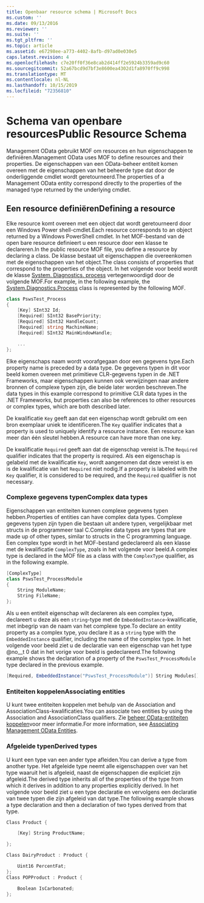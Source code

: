 ```yaml
---
title: Openbaar resource schema | Microsoft Docs
ms.custom: ''
ms.date: 09/13/2016
ms.reviewer: ''
ms.suite: ''
ms.tgt_pltfrm: ''
ms.topic: article
ms.assetid: e67298ee-a773-4402-8afb-d97ad0e030e5
caps.latest.revision: 4
ms.openlocfilehash: c7e20ff0f36e8cab2d414ff2e5924b3359ad9c60
ms.sourcegitcommit: 52a67bcd9d7bf3e8600ea4302d1fa8970ff9c998
ms.translationtype: MT
ms.contentlocale: nl-NL
ms.lasthandoff: 10/15/2019
ms.locfileid: "72356810"
---
```

# <a name="public-resource-schema"></a><span data-ttu-id="75c57-102">Schema van openbare resources</span><span class="sxs-lookup"><span data-stu-id="75c57-102">Public Resource Schema</span></span>

<span data-ttu-id="75c57-103">Management OData gebruikt MOF om resources en hun eigenschappen te definiëren.</span><span class="sxs-lookup"><span data-stu-id="75c57-103">Management OData uses MOF to define resources and their properties.</span></span> <span data-ttu-id="75c57-104">De eigenschappen van een OData-beheer entiteit komen overeen met de eigenschappen van het beheerde type dat door de onderliggende cmdlet wordt geretourneerd.</span><span class="sxs-lookup"><span data-stu-id="75c57-104">The properties of a Management OData entity correspond directly to the properties of the managed type returned by the underlying cmdlet.</span></span>

## <a name="defining-a-resource"></a><span data-ttu-id="75c57-105">Een resource definiëren</span><span class="sxs-lookup"><span data-stu-id="75c57-105">Defining a resource</span></span>

<span data-ttu-id="75c57-106">Elke resource komt overeen met een object dat wordt geretourneerd door een Windows Power shell-cmdlet.</span><span class="sxs-lookup"><span data-stu-id="75c57-106">Each resource corresponds to an object returned by a Windows PowerShell cmdlet.</span></span> <span data-ttu-id="75c57-107">In het MOF-bestand van de open bare resource definieert u een resource door een klasse te declareren.</span><span class="sxs-lookup"><span data-stu-id="75c57-107">In the public resource MOF file, you define a resource by declaring a class.</span></span> <span data-ttu-id="75c57-108">De klasse bestaat uit eigenschappen die overeenkomen met de eigenschappen van het object.</span><span class="sxs-lookup"><span data-stu-id="75c57-108">The class consists of properties that correspond to the properties of the object.</span></span> <span data-ttu-id="75c57-109">In het volgende voor beeld wordt de klasse [System. Diagnostics. process](/dotnet/api/System.Diagnostics.Process) vertegenwoordigd door de volgende MOF.</span><span class="sxs-lookup"><span data-stu-id="75c57-109">For example, in the following example, the [System.Diagnostics.Process](/dotnet/api/System.Diagnostics.Process) class is represented by the following MOF.</span></span>

```csharp
class PswsTest_Process
{
    [Key] SInt32 Id;
    [Required] SInt32 BasePriority;
    [Required] SInt32 HandleCount;
    [Required] string MachineName;
    [Required] SInt32 MainWindowHandle;

    ...
};
```

<span data-ttu-id="75c57-110">Elke eigenschaps naam wordt voorafgegaan door een gegevens type.</span><span class="sxs-lookup"><span data-stu-id="75c57-110">Each property name is preceded by a data type.</span></span> <span data-ttu-id="75c57-111">De gegevens typen in dit voor beeld komen overeen met primitieve CLR-gegevens typen in de .NET Frameworks, maar eigenschappen kunnen ook verwijzingen naar andere bronnen of complexe typen zijn, die beide later worden beschreven.</span><span class="sxs-lookup"><span data-stu-id="75c57-111">The data types in this example correspond to primitive CLR data types in the .NET Frameworks, but properties can also be references to other resources or complex types, which are both described later.</span></span>

<span data-ttu-id="75c57-112">De kwalificatie `Key` geeft aan dat een eigenschap wordt gebruikt om een bron exemplaar uniek te identificeren.</span><span class="sxs-lookup"><span data-stu-id="75c57-112">The `Key` qualifier indicates that a property is used to uniquely identify a resource instance.</span></span> <span data-ttu-id="75c57-113">Een resource kan meer dan één sleutel hebben.</span><span class="sxs-lookup"><span data-stu-id="75c57-113">A resource can have more than one key.</span></span>

<span data-ttu-id="75c57-114">De kwalificatie `Required` geeft aan dat de eigenschap vereist is.</span><span class="sxs-lookup"><span data-stu-id="75c57-114">The `Required` qualifier indicates that the property is required.</span></span> <span data-ttu-id="75c57-115">Als een eigenschap is gelabeld met de kwalificatie `Key`, wordt aangenomen dat deze vereist is en is de kwalificatie van het `Required` niet nodig.</span><span class="sxs-lookup"><span data-stu-id="75c57-115">If a property is labeled with the `Key` qualifier, it is considered to be required, and the `Required` qualifier is not necessary.</span></span>

### <a name="complex-data-types"></a><span data-ttu-id="75c57-116">Complexe gegevens typen</span><span class="sxs-lookup"><span data-stu-id="75c57-116">Complex data types</span></span>

<span data-ttu-id="75c57-117">Eigenschappen van entiteiten kunnen complexe gegevens typen hebben.</span><span class="sxs-lookup"><span data-stu-id="75c57-117">Properties of entities can have complex data types.</span></span> <span data-ttu-id="75c57-118">Complexe gegevens typen zijn typen die bestaan uit andere typen, vergelijkbaar met structs in de programmeer taal C.</span><span class="sxs-lookup"><span data-stu-id="75c57-118">Complex data types are types that are made up of other types, similar to structs in the C programming language.</span></span> <span data-ttu-id="75c57-119">Een complex type wordt in het MOF-bestand gedeclareerd als een klasse met de kwalificatie `ComplexType`, zoals in het volgende voor beeld.</span><span class="sxs-lookup"><span data-stu-id="75c57-119">A complex type is declared in the MOF file as a class with the `ComplexType` qualifier, as in the following example.</span></span>

```csharp
[ComplexType]
class PswsTest_ProcessModule
{
    String ModuleName;
    String FileName;
};
```

<span data-ttu-id="75c57-120">Als u een entiteit eigenschap wilt declareren als een complex type, declareert u deze als een `string`-type met de `EmbeddedInstance`-kwalificatie, met inbegrip van de naam van het complexe type.</span><span class="sxs-lookup"><span data-stu-id="75c57-120">To declare an entity property as a complex type, you declare it as a `string` type with the `EmbeddedInstance` qualifier, including the name of the complex type.</span></span> <span data-ttu-id="75c57-121">In het volgende voor beeld ziet u de declaratie van een eigenschap van het type @no__t 0 dat in het vorige voor beeld is gedeclareerd.</span><span class="sxs-lookup"><span data-stu-id="75c57-121">The following example shows the declaration of a property of the `PswsTest_ProcessModule` type declared in the previous example.</span></span>

```csharp
[Required, EmbeddedInstance("PswsTest_ProcessModule")] String Modules[];
```

### <a name="associating-entities"></a><span data-ttu-id="75c57-122">Entiteiten koppelen</span><span class="sxs-lookup"><span data-stu-id="75c57-122">Associating entities</span></span>

<span data-ttu-id="75c57-123">U kunt twee entiteiten koppelen met behulp van de Association and AssociationClass-kwalificaties.</span><span class="sxs-lookup"><span data-stu-id="75c57-123">You can associate two entities by using the Association and AssociationClass qualifiers.</span></span> <span data-ttu-id="75c57-124">Zie [beheer OData-entiteiten koppelen](./associating-management-odata-entities.md)voor meer informatie.</span><span class="sxs-lookup"><span data-stu-id="75c57-124">For more information, see [Associating Management OData Entities](./associating-management-odata-entities.md).</span></span>

### <a name="derived-types"></a><span data-ttu-id="75c57-125">Afgeleide typen</span><span class="sxs-lookup"><span data-stu-id="75c57-125">Derived types</span></span>

<span data-ttu-id="75c57-126">U kunt een type van een ander type afleiden.</span><span class="sxs-lookup"><span data-stu-id="75c57-126">You can derive a type from another type.</span></span> <span data-ttu-id="75c57-127">Het afgeleide type neemt alle eigenschappen over van het type waaruit het is afgeleid, naast de eigenschappen die expliciet zijn afgeleid.</span><span class="sxs-lookup"><span data-stu-id="75c57-127">The derived type inherits all of the properties of the type from which it derives in addition to any properties explicitly derived.</span></span> <span data-ttu-id="75c57-128">In het volgende voor beeld ziet u een type declaratie en vervolgens een declaratie van twee typen die zijn afgeleid van dat type.</span><span class="sxs-lookup"><span data-stu-id="75c57-128">The following example shows a type declaration and then a declaration of two types derived from that type.</span></span>

```csharp
Class Product {

    [Key] String ProductName;

};

Class DairyProduct : Product {

    Uint16 PercentFat;
};
Class POPProduct : Product {

    Boolean IsCarbonated;
};
```